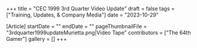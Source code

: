 +++
title = "CEC 1999 3rd Quarter Video Update"
draft = false
tags = ["Training, Updates, & Company Media"]
date = "2023-10-29"

[Article]
startDate = ""
endDate = ""
pageThumbnailFile = "3rdquarter1999updateMurietta.png|Video Tape"
contributors = ["The 64th Gamer"]
gallery = []
+++
